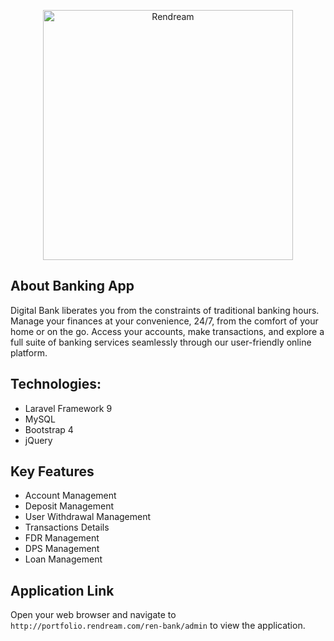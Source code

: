 <p align="center"><a href="https://rendream.com" target="_blank"><img src="https://portfolio.rendream.com/logo-lg.png" width="400" alt="Rendream"></a></p>

## About Banking App
Digital Bank liberates you from the constraints of traditional banking hours. Manage your finances at your convenience, 24/7, from the comfort of your home or on the go. Access your accounts, make transactions, and explore a full suite of banking services seamlessly through our user-friendly online platform.

## Technologies:

 - Laravel Framework 9
 - MySQL
 - Bootstrap 4
 - jQuery

## Key Features

   - Account Management
   - Deposit Management
   - User Withdrawal Management
   - Transactions Details
   - FDR Management
   - DPS Management
   - Loan Management

## Application Link
Open your web browser and navigate to `http://portfolio.rendream.com/ren-bank/admin` to view the application.

